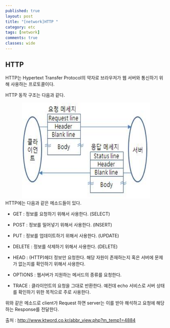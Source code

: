 ```yaml
---
published: true
layout: post
title: "[network]HTTP "
category: etc
tags: [network]
comments: true
classes: wide
---
```


## HTTP
HTTP는 Hypertext Transfer Protocol의 약자로 브라우저가 웹 서버와 통신하기 위해 사용하는 프로토콜이다.

HTTP 동작 구조는 다음과 같다.  

<center><img src = '/assets/image/Http-protocol.JPG' width = '400' height = '300' /></center>
HTTP에는 다음과 같은 메소드들이 있다.

+ GET : 정보를 요청하기 위해서 사용한다. (SELECT)

+ POST : 정보를 밀어넣기 위해서 사용한다. (INSERT)

+ PUT : 정보를 업데이트하기 위해서 사용한다. (UPDATE)

+ DELETE : 정보를 삭제하기 위해서 사용한다. (DELETE)

+ HEAD : (HTTP)헤더 정보만 요청한다. 해당 자원이 존재하는지 혹은 서버에 문제가 없는지를 확인하기 위해서 사용한다.

+ OPTIONS : 웹서버가 지원하는 메서드의 종류를 요청한다.

+ TRACE : 클라이언트의 요청을 그대로 반환한다. 예컨데 echo 서비스로 서버 상태를 확인하기 위한 목적으로 주로 사용한다.

위와 같은 메소드로 client가 Request 하면 server는 이를 받아 해석하고 요청에 해당하는 Response를 전달한다.  

출처 : http://www.ktword.co.kr/abbr_view.php?m_temp1=4884

